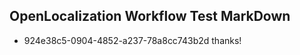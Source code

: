 ## OpenLocalization Workflow Test MarkDown
* 924e38c5-0904-4852-a237-78a8cc743b2d thanks!

<!--HONumber=Aug16_HO3-->


